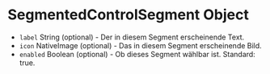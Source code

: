 # SegmentedControlSegment Object

* `label` String (optional) - Der in diesem Segment erscheinende Text.
* `icon` NativeImage (optional) - Das in diesem Segment erscheinende Bild.
* `enabled` Boolean (optional) - Ob dieses Segment wählbar ist. Standard: true.